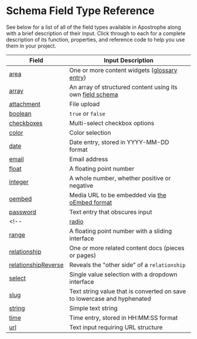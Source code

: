 # Schema Field Type Reference

See below for a list of all of the field types available in Apostrophe along with a brief description of their input. Click through to each for a complete description of its function, properties, and reference code to help you use them in your project.

| Field | Input Description |
|-------|-------------|
|[area](/reference/field-types/area.md) | One or more content widgets ([glossary entry](/reference/glossary.md#area))  |
|[array](/reference/field-types/array.md) | An array of structured content using its own [field schema](/reference/glossary.md#schema) |
|[attachment](/reference/field-types/attachment.md) | File upload |
|[boolean](/reference/field-types/boolean.md) | `true` or `false` |
|[checkboxes](/reference/field-types/checkboxes.md) | Multi-select checkbox options |
|[color](/reference/field-types/color.md) | Color selection |
|[date](/reference/field-types/date.md) | Date entry, stored in  YYYY-MM-DD format |
|[email](/reference/field-types/email.md) | Email address  |
|[float](/reference/field-types/float.md) | A floating point number |
|[integer](/reference/field-types/integer.md) | A whole number, whether positive or negative |
|[oembed](/reference/field-types/video.md) | Media URL to be embedded via [the oEmbed format](https://oembed.com/) |
|[password](/reference/field-types/password.md) | Text entry that obscures input |
<!-- |[radio](/reference/field-types/radio.md) | Single value selection with a radio input interface | -->
|[range](/reference/field-types/range.md) | A floating point number with a sliding interface |
|[relationship](/reference/field-types/relationship.md) | One or more related content docs (pieces or pages) |
|[relationshipReverse](/reference/field-types/relationship-reverse.md) | Reveals the "other side" of a `relationship` |
|[select](/reference/field-types/select.md) | Single value selection with a dropdown interface |
|[slug](/reference/field-types/slug.md) | Text string value that is converted on save to lowercase and hyphenated |
|[string](/reference/field-types/string.md) | Simple text string |
|[time](/reference/field-types/time.md) | Time entry, stored in HH:MM:SS format |
|[url](/reference/field-types/url.md) | Text input requiring URL structure |

